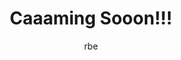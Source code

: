 ---
layout: event
title: Caaaming Sooon!!!
start: 2019-08-01 00:00:00
end:
author: rbe
venue: Online
button_text: Play
button_url: /caaamingsooon
image: /images/uploads/caamingsoon.png
intro: Caaaming Sooonn!!! is an innovative game of Hextris. Keep playing to eliminate your boredom.
description: Caaaming Sooonn!!! is an innovative game of Hextris. Keep playing to eliminate your boredom.
---
